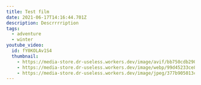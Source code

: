 ```yaml
---
title: Test film
date: 2021-06-17T14:16:44.701Z
description: Descrrrription
tags:
  - adventure
  - winter
youtube_video:
  id: fY0KOLAv1S4
  thumbnail:
    - https://media-store.dr-useless.workers.dev/image/avif/bb750cdb29050095a079c71b33e67de904394a0fe570b30751fa58a30614a4e9
    - https://media-store.dr-useless.workers.dev/image/webp/99d45233ce84c8beba729daaf2bdfc80d14cfa96c78e6b2c3a1042fc506a62cf
    - https://media-store.dr-useless.workers.dev/image/jpeg/377b905013cf9fdd6807a7868dffe427230ed6baf107002865dfb62de06a92d8
---
```

